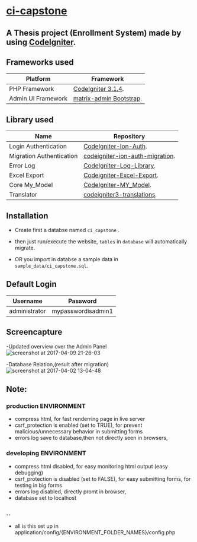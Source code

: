 # [ci-capstone](http://ci-capstone.lloricmayugagarcia.com/)
## A Thesis project (Enrollment System) made by using [CodeIgniter](http://codeigniter.com).



## Frameworks used
Platform|Framework
--------------------- | ----------------------------
 PHP Framework        | [CodeIgniter 3.1.4](http://codeigniter.com).
 Admin UI Framework   | [matrix-admin Bootstrap](http://matrixadmin.themedesigner.in/).


## Library used


 Name | Repository
-------------------------- | ----------------------
 Login Authentication      | [CodeIgniter-Ion-Auth](https://github.com/benedmunds/CodeIgniter-Ion-Auth).
 Migration Authentication  | [codeigniter-ion-auth-migration](https://github.com/iamfiscus/codeigniter-ion-auth-migration).
 Error Log                 | [CodeIgniter-Log-Library](https://github.com/appleboy/CodeIgniter-Log-Library).
 Excel Export              | [Codeigniter-Excel-Export](https://github.com/jiji262/Codeigniter-Excel-Export).
 Core My_Model             | [CodeIgniter-MY_Model](https://github.com/avenirer/CodeIgniter-MY_Model).
 Translator                | [codeigniter3-translations](https://github.com/bcit-ci/codeigniter3-translations).

## Installation

- Create first a databse named ``ci_capstone`` .
- then just run/execute the website, ``tables`` in ``database`` will automatically migrate.

- OR you import in databse a sample data in ``sample_data/ci_capstone.sql``.

## Default Login

Username | Password
-------- | -----------
administrator|mypasswordisadmin1

## Screencapture
-Updated overview over the Admin Panel
![screenshot at 2017-04-09 21-26-03](https://cloud.githubusercontent.com/assets/8251344/24837640/50a98c44-1d6b-11e7-95b8-11c754f8c81d.png)

-Database Relation,(result after migration)
![screenshot at 2017-04-02 13-04-48](https://cloud.githubusercontent.com/assets/8251344/24584608/3e2cb008-17a5-11e7-8e48-a1bdeadcd2b0.png)

## Note:
### production ENVIRONMENT 
- compress html, for fast renderring page in live server 
- csrf_protection is enabled (set to TRUE), for prevent malicious/unnecessary behavior in submitting forms
- errors log save to database,then not directly seen in browsers,

### developing ENVIRONMENT
- compress html disabled, for easy monitoring html output (easy debugging)
- csrf_protection is disabled (set to FALSE), for easy submitting forms, for testing in big forms
- errors log disabled, directly promt in browser,
- database set to localhost 

### ..
- all is this set up in application/config/{ENVIRONMENT_FOLDER_NAMES}/config.php

  
